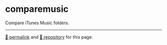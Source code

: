 # comparemusic

Compare iTunes Music folders.

<hr>

[&#128279; permalink](https://psb-david-petty.github.io/comparemusic) and [&#128297; repository](https://github.com/psb-david-petty/comparemusic) for this page.
